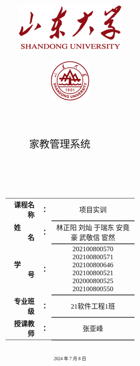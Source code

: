 <div class="cover" style="display: flex; flex-direction: column; align-items: center; justify-content: center; height: 100vh; text-align: center; font-family: '仿宋';">
    <div style="width: 80%; height: 0; padding-bottom: 25%;">
        <img src="./assets/校名.png" alt="校名" style="width: 80%; display: block; margin: 0 auto;"/>
    </div>
    </br>
    <div style="margin-top: 2rem; width: 40%; height: 0; padding-bottom: 40%;">
        <img src="./assets/校徽.png" alt="校徽" style="width: 60%; display: block; margin: 0 auto;"/>
	</div>
    <p style="font-size: 24pt; margin-top: 2rem;">家教管理系统&emsp;&emsp;</p>
    <p style="font-size: 24pt; margin-top: 1rem;">&emsp;&emsp;</p>
    <table style="border:none; width: 80%; font-family: '仿宋'; margin-top: 2rem;">
    <tbody style="font-size: 16pt;">
    	<tr style="font-weight:bold;"> 
    		<td style="width: 25%; text-align:right;">课程名称</td>
    		<td style="width: 5%;">：</td> 
    		<td style="font-weight:normal; border-bottom: 2px solid; text-align:center;">项目实训</td>    
		</tr>
        <tr style="font-weight:bold;"> 
    		<td style="width: 25%; text-align:right;">姓&emsp;&emsp;名</td>
    		<td style="width: 5%;">：</td> 
    		<td style="font-weight:normal; border-bottom: 2px solid; text-align:center;">林正阳 刘灿 于瑞东 安竟豪 武敬信 宦然</td>     
		</tr>
    	<tr style="font-weight:bold;"> 
    		<td style="width: 25%; text-align:right;">学&emsp;&emsp;号</td>
    		<td style="width: 5%;">：</td> 
    		<td style="font-weight:normal; border-bottom: 2px solid; text-align:center;">202100800570 202100800571 202100800646 202100800521 202000800525 202100800550</td>     
		</tr>
        <tr style="font-weight:bold;"> 
    		<td style="width: 25%; text-align:right;">专业班级</td>
    		<td style="width: 5%;">：</td> 
    		<td style="font-weight:normal; border-bottom: 2px solid; text-align:center;">21软件工程1班</td>     
		</tr>
    	<tr style="font-weight:bold;"> 
    		<td style="width: 25%; text-align:right;">授课教师</td>
    		<td style="width: 5%;">：</td> 
    		<td style="font-weight:normal; border-bottom: 2px solid; text-align:center;">张亚峰</td>     
		</tr>
    </tbody>              
    </table>
    <p style="margin-top: 2rem;">2024 年 7 月 8 日</p>
</div>














#### 			团队分工：

​							**林正阳：**类图设计文档、标签管理、评论管理、答辩材料

​							**宦然：**类图设计文档、分类管理、答辩材料

​							**刘灿：**类图设计文档、用户管理、运营管理、答辩材料

​							**于瑞东：**类图设计文档、家教管理、答辩材料

​							**武敬信：**需求分析报告、家教入驻、用户中心模块、答辩材料

​							**安竟豪：**数据库设计文档、首页、家教详情、答辩材料
